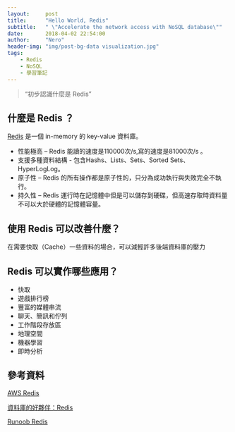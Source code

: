 ```yaml
---
layout:     post
title:      "Hello World, Redis"
subtitle:   " \"Accelerate the network access with NoSQL database\""
date:       2018-04-02 22:54:00
author:     "Nero"
header-img: "img/post-bg-data visualization.jpg"
tags:
    - Redis
    - NoSQL
    - 學習筆記
---
```

> “初步認識什麼是 Redis”

## 什麼是 Redis ？

[Redis](https://redis.io/support) 是一個 in-memory 的 key-value 資料庫。

* 性能極高 – Redis 能讀的速度是110000次/s,寫的速度是81000次/s 。
* 支援多種資料結構 - 包含Hashs、Lists、Sets、Sorted Sets、HyperLogLog。
* 原子性 – Redis 的所有操作都是原子性的，只分為成功執行與失敗完全不執行。
* 持久性 – Redis 運行時在記憶體中但是可以儲存到硬碟，但高速存取時資料量不可以大於硬體的記憶體容量。

## 使用 Redis 可以改善什麼？

在需要快取（Cache）一些資料的場合，可以減輕許多後端資料庫的壓力

## Redis 可以實作哪些應用？

* 快取
* 遊戲排行榜
* 豐富的媒體串流
* 聊天、簡訊和佇列
* 工作階段存放區
* 地理空間
* 機器學習
* 即時分析

## 參考資料

[AWS Redis](https://aws.amazon.com/tw/redis/)

[資料庫的好夥伴：Redis](https://blog.techbridge.cc/2016/06/18/redis-introduction/)

[Runoob Redis](http://www.runoob.com/redis/redis-data-types.html)

